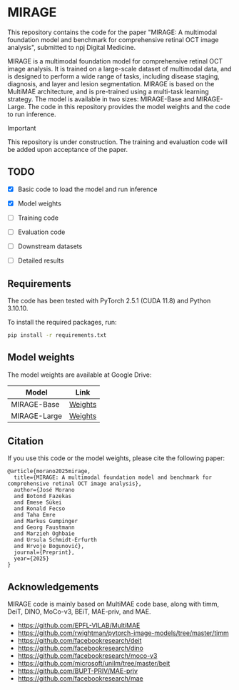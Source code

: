 # MIRAGE

This repository contains the code for the paper "MIRAGE: A multimodal foundation model and benchmark for comprehensive retinal OCT image analysis", submitted to npj Digital Medicine.

MIRAGE is a multimodal foundation model for comprehensive retinal OCT image analysis. It is trained on a large-scale dataset of multimodal data, and is designed to perform a wide range of tasks, including disease staging, diagnosis, and layer and lesion segmentation. MIRAGE is based on the MultiMAE architecture, and is pre-trained using a multi-task learning strategy. The model is available in two sizes: MIRAGE-Base and MIRAGE-Large. The code in this repository provides the model weights and the code to run inference.

> [!IMPORTANT]
> This repository is under construction. The training and evaluation code will be added upon acceptance of the paper.


## TODO

- [x] Basic code to load the model and run inference
- [x] Model weights
- [ ] Training code
- [ ] Evaluation code
- [ ] Downstream datasets
- [ ] Detailed results



## Requirements

The code has been tested with PyTorch 2.5.1 (CUDA 11.8) and Python 3.10.10.


To install the required packages, run:
```bash
pip install -r requirements.txt
```


## Model weights

The model weights are available at Google Drive:

| Model | Link |
| --- | --- |
| MIRAGE-Base | [Weights](https://drive.google.com/file/d/1x0Z8jz6jMOYfDdxFrFSORFEvVz6_Jdns/view?usp=sharing) |
| MIRAGE-Large | [Weights](https://drive.google.com/file/d/1b34P2LixvRknYAqaWVMmZkCkm4XKn4MV/view?usp=sharing) |



## Citation

If you use this code or the model weights, please cite the following paper:

```
@article{morano2025mirage,
  title={MIRAGE: A multimodal foundation model and benchmark for comprehensive retinal OCT image analysis},
  author={José Morano
  and Botond Fazekas
  and Emese Sükei
  and Ronald Fecso
  and Taha Emre
  and Markus Gumpinger
  and Georg Faustmann
  and Marzieh Oghbaie
  and Ursula Schmidt-Erfurth
  and Hrvoje Bogunović},
  journal={Preprint},
  year={2025}
}
```



## Acknowledgements

MIRAGE code is mainly based on MultiMAE code base, along with timm, DeiT, DINO, MoCo-v3, BEiT, MAE-priv, and MAE.

* <https://github.com/EPFL-VILAB/MultiMAE>
* <https://github.com/rwightman/pytorch-image-models/tree/master/timm>
* <https://github.com/facebookresearch/deit>
* <https://github.com/facebookresearch/dino>
* <https://github.com/facebookresearch/moco-v3>
* <https://github.com/microsoft/unilm/tree/master/beit>
* <https://github.com/BUPT-PRIV/MAE-priv>
* <https://github.com/facebookresearch/mae>
